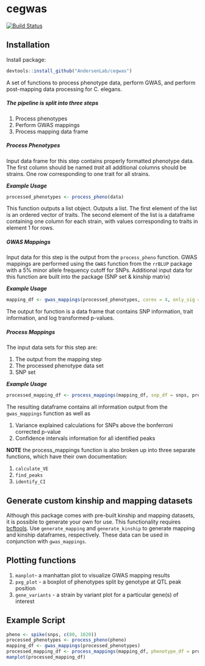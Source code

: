 # cegwas

[![Build Status](https://travis-ci.org/AndersenLab/cegwas.svg?branch=master)](https://travis-ci.org/AndersenLab/cegwas)

## Installation

Install package:

```r
devtools::install_github("AndersenLab/cegwas")
```

A set of functions to process phenotype data, perform GWAS, and perform post-mapping data processing for C. elegans.

##### The pipeline is split into three steps
1. Process phenotypes
2. Perform GWAS mappings
3. Process mapping data frame

##### Process Phenotypes
Input data frame for this step contains properly formatted phenotype data. The first column should be named *trait* all additional columns should be strains. One row corresponding to one trait for all strains.

_**Example Usage**_

```r
processed_phenotypes <- process_pheno(data)
``` 

This function outputs a list object. Outputs a list. The first element of the list is an ordered vector of traits. The second element of the list is a dataframe containing one column for each strain, with values corresponding to traits in element 1 for rows.

##### GWAS Mappings
Input data for this step is the output from the `process_pheno` function. GWAS mappings are performed using the `GWAS` function from the `rrBLUP` package with a 5% minor allele frequency cutoff for SNPs. Additional input data for this function are built into the package (SNP set & kinship matrix)

_**Example Usage**_

```r
mapping_df <- gwas_mappings(processed_phenotypes, cores = 4, only_sig = TRUE)
``` 

The output for function is a data frame that contains SNP information, trait information, and log transformed p-values.

##### Process Mappings
The input data sets for this step are:

1. The output from the mapping step
2. The processed phenotype data set
3. SNP set

_**Example Usage**_

```r
processed_mapping_df <- process_mappings(mapping_df, snp_df = snps, processed_phenotypes, CI_size = 50, snp_grouping = 200)
```

The resulting dataframe contains all information output from the `gwas_mappings` function as well as 

1. Variance explained calculations for SNPs above the bonferroni corrected p-value
2. Confidence intervals information for all identified peaks

**NOTE** the process_mappings function is also broken up into three separate functions, which have their own documentation:

1. `calculate_VE`
2. `find_peaks`
3. `identify_CI`

## Generate custom kinship and mapping datasets

Although this package comes with pre-built kinship and mapping datasets, it is possible to generate your own for use. This functionality requires [bcftools](https://samtools.github.io/bcftools/bcftools.html). Use `generate_mapping` and `generate_kinship` to generate mapping and kinship dataframes, respectively. These data can be used in conjunction with `gwas_mappings`.

## Plotting functions

1. `manplot`- a manhattan plot to visualize GWAS mapping results
2. `pxg_plot` - a boxplot of phenotypes split by genotype at QTL peak position
3. `gene_variants` - a strain by variant plot for a particular gene(s) of interest

## Example Script

```r
pheno <- spike(snps, c(80, 1020))
processed_phenotypes <- process_pheno(pheno)
mapping_df <- gwas_mappings(processed_phenotypes)
processed_mapping_df <- process_mappings(mapping_df, phenotype_df = processed_phenotypes, CI_size = 50, snp_grouping = 200)
manplot(processed_mapping_df)
```
